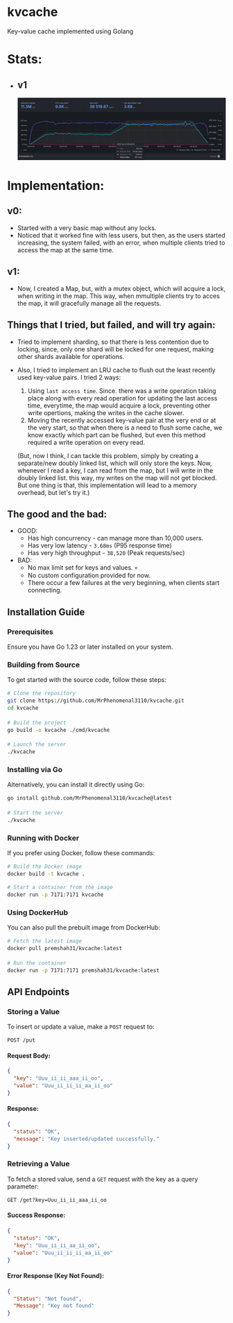 # kvcache

Key-value cache implemented using Golang

# Stats:

- ## v1
  ![alt text](kvcache_performance_stats_v1.png)

# Implementation:

## v0:

- Started with a very basic map without any locks.
- Noticed that it worked fine with less users, but then, as the users started increasing, the system failed, with an error, when multiple clients tried to access the map at the same time.

## v1:

- Now, I created a Map, but, with a mutex object, which will acquire a lock, when writing in the map. This way, when mmultiple clients try to acces the map, it will gracefully manage all the requests.

## Things that I tried, but failed, and will try again:

- Tried to implement sharding, so that there is less contention due to locking, since, only one shard will be locked for one request, making other shards available for operations.
- Also, I tried to implement an LRU cache to flush out the least recently used key-value pairs. I tried 2 ways:

  1. Using `last access time`. Since. there was a write operation taking place along with every read operation for updating the last access time, everytime, the map would acquire a lock, preventing other write opertions, making the writes in the cache slower.
  2. Moving the recently accessed key-value pair at the very end or at the very start, so that when there is a need to flush some cache, we know exactly which part can be flushed, but even this method required a write operation on every read.

  (But, now I think, I can tackle this problem, simply by creating a separate/new doubly linked list, which will only store the keys. Now, whenever I read a key, I can read from the map, but I will write in the doubly linked list. this way, my writes on the map will not get blocked. But one thing is that, this implementation will lead to a memory overhead, but let's try it.)

## The good and the bad:

- GOOD:
  - Has high concurrency - can manage more than 10,000 users.
  - Has very low latency - `3.68ms` (P95 response time)
  - Has very high throughput - `38,520` (Peak requests/sec)
- BAD:
  - No max limit set for keys and values. 💀
  - No custom configuration provided for now.
  - There occur a few failures at the very beginning, when clients start connecting.

## Installation Guide

### Prerequisites

Ensure you have Go 1.23 or later installed on your system.

### Building from Source

To get started with the source code, follow these steps:

```bash
# Clone the repository
git clone https://github.com/MrPhenomenal3110/kvcache.git
cd kvcache

# Build the project
go build -o kvcache ./cmd/kvcache

# Launch the server
./kvcache
```

### Installing via Go

Alternatively, you can install it directly using Go:

```bash
go install github.com/MrPhenomenal3110/kvcache@latest

# Start the server
./kvcache
```

### Running with Docker

If you prefer using Docker, follow these commands:

```bash
# Build the Docker image
docker build -t kvcache .
```

```bash
# Start a container from the image
docker run -p 7171:7171 kvcache
```

### Using DockerHub

You can also pull the prebuilt image from DockerHub:

```bash
# Fetch the latest image
docker pull premshah31/kvcache:latest

# Run the container
docker run -p 7171:7171 premshah31/kvcache:latest
```

## API Endpoints

### Storing a Value

To insert or update a value, make a `POST` request to:

```
POST /put
```

#### Request Body:

```json
{
  "key": "Uuu_ii_ii_aaa_ii_oo",
  "value": "Uuu_ii_ii_ii_aa_ii_oo"
}
```

#### Response:

```json
{
  "status": "OK",
  "message": "Key inserted/updated successfully."
}
```

### Retrieving a Value

To fetch a stored value, send a `GET` request with the key as a query parameter:

```
GET /get?key=Uuu_ii_ii_aaa_ii_oo
```

#### Success Response:

```json
{
  "status": "OK",
  "key": "Uuu_ii_ii_aa_ii_oo",
  "value": "Uuu_ii_ii_ii_aa_ii_oo"
}
```

#### Error Response (Key Not Found):

```json
{
  "Status": "Not found",
  "Message": "Key not found"
}
```
